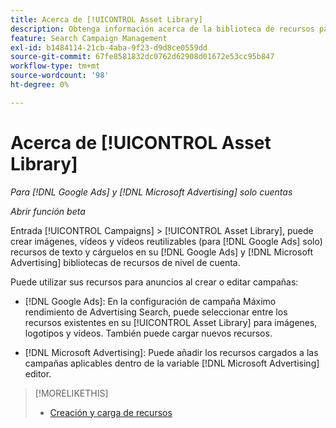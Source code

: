 ```yaml
---
title: Acerca de [!UICONTROL Asset Library]
description: Obtenga información acerca de la biblioteca de recursos para los recursos de publicidad.
feature: Search Campaign Management
exl-id: b1484114-21cb-4aba-9f23-d9d8ce0559dd
source-git-commit: 67fe8581832dc0762d62908d01672e53cc95b847
workflow-type: tm+mt
source-wordcount: '98'
ht-degree: 0%

---
```


# Acerca de [!UICONTROL Asset Library]

<!-- Combine with "Create" page into one page? -->

*Para [!DNL Google Ads] y [!DNL Microsoft Advertising] solo cuentas*

*Abrir función beta*

Entrada [!UICONTROL Campaigns] > [!UICONTROL Asset Library], puede crear imágenes, vídeos y vídeos reutilizables (para [!DNL Google Ads] solo) recursos de texto y cárguelos en su [!DNL Google Ads] y [!DNL Microsoft Advertising] bibliotecas de recursos de nivel de cuenta.

Puede utilizar sus recursos para anuncios al crear o editar campañas:

* [!DNL Google Ads]: En la configuración de campaña Máximo rendimiento de Advertising Search, puede seleccionar entre los recursos existentes en su [!UICONTROL Asset Library] para imágenes, logotipos y vídeos. También puede cargar nuevos recursos.

* [!DNL Microsoft Advertising]: Puede añadir los recursos cargados a las campañas aplicables dentro de la variable [!DNL Microsoft Advertising] editor.

>[!MORELIKETHIS]
>
>* [Creación y carga de recursos](asset-create.md)
